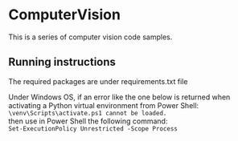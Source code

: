# ComputerVision

This is a series of computer vision code samples.

## Running instructions

The required packages are under requirements.txt file

Under Windows OS, if an error like the one below is returned when activating a Python virtual environment from Power Shell: <br />
`
\venv\Scripts\activate.ps1 cannot be loaded.
` <br />
then use in Power Shell the following command: <br />
`
Set-ExecutionPolicy Unrestricted -Scope Process
`